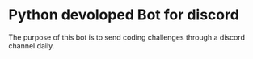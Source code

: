 # Python devoloped Bot for discord

The purpose of this bot is to send coding challenges through a discord channel daily. 
